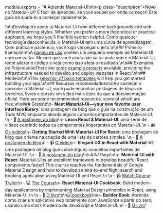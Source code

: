 module.exports = "# Aprenda Material-UI\n\n<p class=\"description\">Novo no Material-UI? É fácil de aprender, se você souber por onde começar! Este guia irá ajudá-lo a começar rapidamente.</p>\n\nDevelopers come to Material-UI from different backgrounds and with different learning styles. Whether you prefer a more theoretical or practical approach, we hope you’ll find this section helpful. Como qualquer tecnologia desconhecida, o Material-UI tem uma curva de aprendizagem. Com prática e paciência, você logo vai pegar o jeito.\n\n## Primeiro Exemplo\n\nA [página de uso](/getting-started/usage/#quick-start) contém um pequeno exemplo de Material-UI com um editor. Mesmo que você ainda não saiba nada sobre o Material-UI, tente alterar o código e veja como isso afeta o resultado.\n\n## Exemplos de Projetos\n\nThere are [some example projects](/getting-started/example-projects/) available, providing the infrastructure needed to develop and deploy websites in React.\n\n## Modelos\n\nThis [selection of basic templates](/getting-started/templates/) will help you get started building your app.\n\n## Recursos recomendados\n\nAo começar a aprender o Material-UI, você pode encontrar postagens de blogs de terceiros, livros e cursos em vídeo mais úteis do que a documentação oficial. Here are some recommended resources, some of which are free.\n\n### Grátis\n\n- **Meet Material-UI — your new favorite user interface library**: uma postagem de blog que o guia na construção de um Todo MVC enquanto aborda alguns conceitos importantes de Material-UI. \n  - 📝 [A postagem do blog](https://medium.freecodecamp.org/meet-your-material-ui-your-new-favorite-user-interface-library-6349a1c88a8c)\n- **Learn React & Material-UI**: uma série de vídeos cobrindo todos os componentes importantes do Material-UI. \n  - 📹 [Os vídeos](https://www.youtube.com/watch?v=xm4LX5fJKZ8&list=PLcCp4mjO-z98WAu4sd0eVha1g-NMfzHZk)\n- **Getting Started With Material-UI For React**: uma postagem de blog que orienta na criação de uma lista de cartões simples. \n  - 📝 [A postagem do blog](https://medium.com/codingthesmartway-com-blog/getting-started-with-material-ui-for-react-material-design-for-react-364b2688b555)\n  - 📹 [O vídeo](https://www.youtube.com/watch?v=PWadEeOuv5o)\n- **Elegant UX in React with Material-UI**: uma postagem de blog que cobre alguns conceitos importantes de Material-UI. \n  - 📝 [A postagem do blog](https://alligator.io/react/material-ui/)\n\n### Pago\n\n- **Material-UI with React**: Material-UI is an excellent framework to develop beautiful React components faster! This course teaches the fundamentals of Google Material Design and how to develop an end-to-end flight search and booking application using Material-UI and React.\n  \n  - 📹 [Watch Course Trailer](https://www.youtube.com/watch?v=hhZ6yFvCWho)\n  - 💻 [The Course](https://bonsaiilabs.com/courseDetail/material-ui-with-react)\n- **React Material-UI Cookbook**: Build modern-day applications by implementing Material Design principles in React, using Material-UI.\n  \n  - 📘 [O livro](https://www.amazon.com/gp/product/1789615224/)\n\n[![cookbook](/static/blog/material-ui-v4-is-out/cookbook.png)](https://www.amazon.com/gp/product/1789615224/)\n\n- **Builder Book**: Aprenda como criar um aplicativo web totalmente com JavaScript a partir do zero, usando uma stack moderna de JavaScript e Material-UI. \n  - 📘 [O livro](https://builderbook.org/book)"